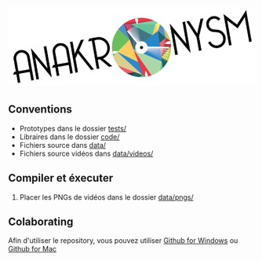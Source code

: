 ![Anakronysm](images/logo.png)
==========

## Conventions
- Prototypes dans le dossier [tests/](test/)
- Libraires dans le dossier [code/](code/)
- Fichiers source dans [data/](data/)
- Fichiers source vidéos dans [data/videos/](data/videos/)

## Compiler et éxecuter

1. Placer les PNGs de vidéos dans le dossier [data/pngs/](data/pngs/)

## Colaborating
Afin d'utiliser le repository, vous pouvez utiliser [Github for Windows](https://windows.github.com/) ou [Github for Mac](https://mac.github.com/)